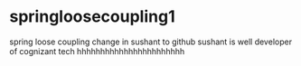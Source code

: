 # springloosecoupling1
spring loose coupling 
change in sushant to github
sushant is well developer of cognizant tech
hhhhhhhhhhhhhhhhhhhhhhh
